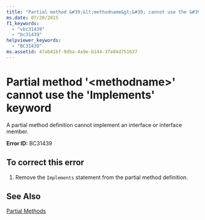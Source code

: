 ```yaml
---
title: "Partial method &#39;&lt;methodname&gt;&#39; cannot use the &#39;Implements&#39; keyword"
ms.date: 07/20/2015
f1_keywords: 
  - "vbc31439"
  - "bc31439"
helpviewer_keywords: 
  - "BC31439"
ms.assetid: 47ab41bf-9dba-4a9e-b144-37e84d751637
---
```

# Partial method &#39;&lt;methodname&gt;&#39; cannot use the &#39;Implements&#39; keyword
A partial method definition cannot implement an interface or interface member.  
  
 **Error ID:** BC31439  
  
## To correct this error  
  
1. Remove the `Implements` statement from the partial method definition.  
  
## See Also  
 [Partial Methods](../../visual-basic/programming-guide/language-features/procedures/partial-methods.md)  
 
